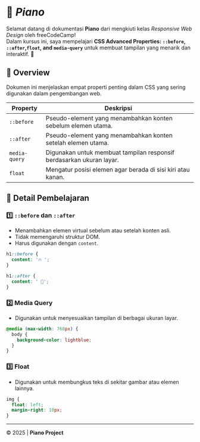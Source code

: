 # 🎹 ***Piano***

Selamat datang di dokumentasi **Piano** dari mengkiuti kelas *Responsive Web Design* oleh freeCodeCamp!  
Dalam kursus ini, saya mempelajari **CSS Advanced Properties: `::before`, `::after`,`float`, and `media-query`** untuk membuat tampilan yang menarik dan interaktif. 🚀

## 📌 Overview
Dokumen ini menjelaskan empat properti penting dalam CSS yang sering digunakan dalam pengembangan web.

|Property     | Deskripsi |
|-------------|-----------|
| `::before`  | Pseudo-element yang menambahkan konten sebelum elemen utama. |
| `::after`   | Pseudo-element yang menambahkan konten setelah elemen utama. |
| `media-query`| Digunakan untuk membuat tampilan responsif berdasarkan ukuran layar. |
| `float`     | Mengatur posisi elemen agar berada di sisi kiri atau kanan. | 

## 📝 Detail Pembelajaran

### 1️⃣ `::before` dan `::after`
- Menambahkan elemen virtual sebelum atau setelah konten asli.
- Tidak memengaruhi struktur DOM.
- Harus digunakan dengan `content`.

```css
h1::before {
  content: '🔥 ';
}

h1::after {
  content: ' 🎉';
}
```

### 2️⃣ Media Query
- Digunakan untuk menyesuaikan tampilan di berbagai ukuran layar.

```css
@media (max-width: 768px) {
  body {
    background-color: lightblue;
  }
}
```

### 3️⃣ Float
- Digunakan untuk membungkus teks di sekitar gambar atau elemen lainnya.

```css
img {
  float: left;
  margin-right: 10px;
}
```
---

© 2025 | **Piano Project**
